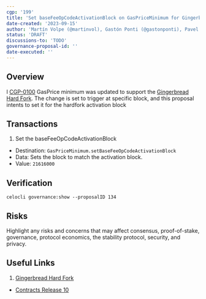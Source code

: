 ```yaml
---
cgp: '199'
title: 'Set baseFeeOpCodeActivationBlock on GasPriceMinimum for Gingerbread hardfork'
date-created: '2023-09-15'
author: 'Martín Volpe (@martinvol), Gastón Ponti (@gastonponti), Pavel Hornak (@pahor167)'
status: 'DRAFT'
discussions-to: 'TODO'
governance-proposal-id: ''
date-executed: ''
---
```

<!-- Please view another completed proposal for reference on filling the above section. It is important the type is correct eg Number, String -->


## Overview

I [CGP-0100](./cgp-0099.md) GasPrice minimum was updated to support the [Gingerbread Hard Fork](https://forum.celo.org/t/introducing-celo-s-gingerbread-hard-fork-join-for-q-a-on-june-21/5918). The change is set to trigger at specific block, and this proposal intents to set it for the hardfork activation block

## Transactions

1. Set the baseFeeOpCodeActivationBlock
  - Destination: `GasPriceMinimum.setBaseFeeOpCodeActivationBlock`
  - Data: Sets the block to match the activation block.
  - Value: `21616000`

## Verification

````
celocli governance:show --proposalID 134
````

## Risks

Highlight any risks and concerns that may affect consensus, proof-of-stake, governance, protocol economics, the stability protocol, security, and privacy.

## Useful Links

1. [Gingerbread Hard Fork](https://forum.celo.org/t/introducing-celo-s-gingerbread-hard-fork-join-for-q-a-on-june-21/5918)
* [Contracts Release 10](https://github.com/celo-org/governance/blob/main/CGPs/cgp-0099.md)
